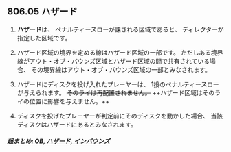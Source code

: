 ## 806.05 ハザード

1. **ハザード**は、
ペナルティースローが課される区域であると、
ディレクターが指定した区域です。

1. ハザード区域の境界を定める線はハザード区域の一部です。
ただしある境界線がアウト・オブ・バウンズ区域とハザード区域の間で共有されている場合、
その境界線はアウト・オブ・バウンズ区域の一部とみなされます。


1. ハザードにディスクを投げ入れたプレーヤーは、
1投のペナルティースローが与えられます。
~~そのライは再配置されません。~~
++ハザード区域はそのライの位置に影響を与えません。++

1. ディスクを投げたプレーヤーが判定前にそのディスクを動かした場合、
当該ディスクはハザードにあるとみなされます。

##### [超まとめ: OB, ハザード, インバウンズ](obhazardinbounds)
